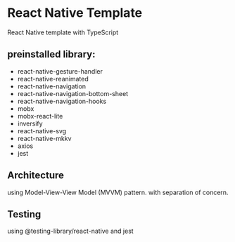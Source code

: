 # React Native Template
React Native template with TypeScript
## preinstalled library:
- react-native-gesture-handler
- react-native-reanimated
- react-native-navigation
- react-native-navigation-bottom-sheet
- react-native-navigation-hooks
- mobx
- mobx-react-lite
- inversify
- react-native-svg
- react-native-mkkv
- axios
- jest

## Architecture
using Model-View-View Model (MVVM) pattern. with separation of concern.


## Testing
using @testing-library/react-native and jest